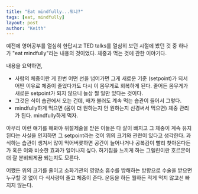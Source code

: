 ```yaml
---
title: "Eat mindfully...뭐냐?"
tags: [eat, mindfully]
layout: post
author: "Keith"
---
```


예전에 영어공부를 열심히 한답시고 TED talks를 열심히 보던 시절에 봤던 것 중 하나가 "eat mindfully"라는 내용의 것이었다. 체중과 먹는 것에 관한 이야기다.

내용을 요약하면,
- 사람의 체중이란 게 한번 어떤 선을 넘어가면 그게 새로운 기준 (setpoint)가 되서 어떤 이유로 체중이 줄었다가도 다시 이 몸무게로 회복하게 된다. 줄어든 몸무게가 새로운 setpoint가 되지 않으니 늘상 찔 일만 있다는 것이다.
- 그것은 식이 습관에서 오는 건데, 배가 불러도 계속 먹는 습관이 들어서 그렇다.
- mindfully하게 먹으면 (몸이 더 원하는지 안 원하는지 신경써서 먹으면) 체중 관리가 된다. mindfully하게 먹자.

아무리 이런 얘기를 해봐야 위절제술을 받은 이들은 다 살이 빠지고 그 체중이 계속 유지된다는 사실을 인지하면 그 setpoint라는 것이 위의 크기와 관련이 있다고 생각한다. 과식하는 습관이 생겨서 많이 먹어버릇하면 공간이 늘어나거나 공복감이 빨리 찾아온다든가 혹은 이와 비슷한 효과가 일어나지 싶다. 허기짐을 느끼게 하는 그렐린이란 호르몬이 더 잘 분비되게끔 되는지도 모른다.

어쨌든 위의 크기를 줄이고 소화기관의 영양소 흡수를 방해하는 방향으로 수술을 받으면 누구할 것 없이 다 식사량이 줄고 체중이 준다. 운동을 하든 뭘하든 적게 먹지 않고선 빠지지 않는다.



